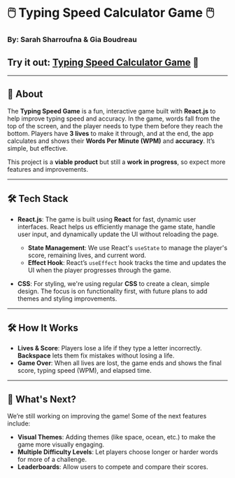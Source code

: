 # 🖱️ Typing Speed Calculator Game 🖱️  
### By: Sarah Sharroufna & Gia Boudreau

## Try it out: [Typing Speed Calculator Game](https://typing-speed-calculator-beta.vercel.app) 🚀

---

## 📝 About

The **Typing Speed Game** is a fun, interactive game built with **React.js** to help improve typing speed and accuracy. In the game, words fall from the top of the screen, and the player needs to type them before they reach the bottom. Players have **3 lives** to make it through, and at the end, the app calculates and shows their **Words Per Minute (WPM)** and **accuracy**. It’s simple, but effective.

This project is a **viable product** but still a **work in progress**, so expect more features and improvements.

---

## 🛠️ Tech Stack

- **React.js**: The game is built using **React** for fast, dynamic user interfaces. React helps us efficiently manage the game state, handle user input, and dynamically update the UI without reloading the page.
  
  - **State Management**: We use React's `useState` to manage the player's score, remaining lives, and current word.
  - **Effect Hook**: React’s `useEffect` hook tracks the time and updates the UI when the player progresses through the game.
  
- **CSS**: For styling, we're using regular **CSS** to create a clean, simple design. The focus is on functionality first, with future plans to add themes and styling improvements.
 
---

## 🛠️ How It Works

- **Lives & Score**: Players lose a life if they type a letter incorrectly. **Backspace** lets them fix mistakes without losing a life.
- **Game Over**: When all lives are lost, the game ends and shows the final score, typing speed (WPM), and elapsed time.

---

## 🚀 What's Next?

We’re still working on improving the game! Some of the next features include:
- **Visual Themes**: Adding themes (like space, ocean, etc.) to make the game more visually engaging.
- **Multiple Difficulty Levels**: Let players choose longer or harder words for more of a challenge.
- **Leaderboards**: Allow users to compete and compare their scores.
